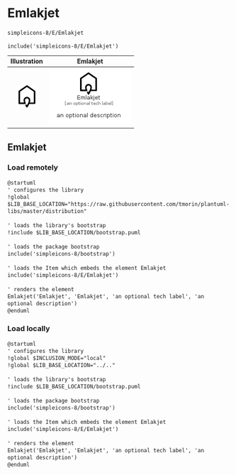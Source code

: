 # Emlakjet


```text
simpleicons-8/E/Emlakjet
```

```text
include('simpleicons-8/E/Emlakjet')
```



| Illustration | Emlakjet |
| :---: | :---: |
| ![illustration for Illustration](../../simpleicons-8/E/Emlakjet.png) | ![illustration for Emlakjet](../../simpleicons-8/E/Emlakjet.Local.png) |




## Emlakjet

### Load remotely
```plantuml
@startuml
' configures the library
!global $LIB_BASE_LOCATION="https://raw.githubusercontent.com/tmorin/plantuml-libs/master/distribution"

' loads the library's bootstrap
!include $LIB_BASE_LOCATION/bootstrap.puml

' loads the package bootstrap
include('simpleicons-8/bootstrap')

' loads the Item which embeds the element Emlakjet
include('simpleicons-8/E/Emlakjet')

' renders the element
Emlakjet('Emlakjet', 'Emlakjet', 'an optional tech label', 'an optional description')
@enduml
```

### Load locally
```plantuml
@startuml
' configures the library
!global $INCLUSION_MODE="local"
!global $LIB_BASE_LOCATION="../.."

' loads the library's bootstrap
!include $LIB_BASE_LOCATION/bootstrap.puml

' loads the package bootstrap
include('simpleicons-8/bootstrap')

' loads the Item which embeds the element Emlakjet
include('simpleicons-8/E/Emlakjet')

' renders the element
Emlakjet('Emlakjet', 'Emlakjet', 'an optional tech label', 'an optional description')
@enduml
```

